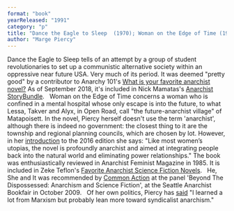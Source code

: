 ```yaml
---
format: "book"
yearReleased: "1991"
category: "p"
title: "Dance the Eagle to Sleep  (1970); Woman on the Edge of Time (1976); He, She and It aka Body of Glass"
author: "Marge Piercy"
---
```

Dance the Eagle to Sleep tells of an attempt by a  group of student revolutionaries to set up a communistic alternative society  within an oppressive near future USA. Very much of its period. It was deemed  "pretty good" by a contributor to Anarchy 101's <a href="http://anarchy101.org/4872/what-is-your-favorite-anarchist-novel">What  is your favorite anarchist novel?</a> As of September 2018, it's included in  Nick Mamatas's <a href="https://storybundle.com/anarchist">Anarchist StoryBundle</a>.
 
Woman on the Edge of  Time concerns a woman who is confined in a mental hospital whose only escape is into the future, to what Lessa, Takver and Alyx, in Open Road, call "the future-anarchist village" of Matapoisett.  In the novel, Piercy herself doesn't use the term 'anarchist', although there is indeed no government: the closest thing to it are the township and regional planning councils, which are chosen by lot. However, in her <a href="https://www.theguardian.com/books/2016/nov/29/woman-on-the-edge-of-time-40-years-on-hope-imagining-utopia-marge-piercy"> introduction</a> to the 2016 edition she says: "Like most women’s utopias, the  novel is profoundly anarchist and aimed at integrating people back into the  natural world and eliminating power relationships." The book was enthusiastically reviewed in Anarchist Feminist Magazine in 1985.  It is included in Zeke Teflon's <a href="http://seesharppress.wordpress.com/2013/10/24/anarchist-science-fiction-favorite-novels/"> Favorite Anarchist Science Fiction Novels</a>.
 
He, She and It was recommended by <a href="http://nwsfsnews.blogspot.com/2009/10/i-wanna-read-sf-anarchy.html"> Common Action</a> at the panel 'Beyond The Dispossessed: Anarchism and Science  Fiction', at the Seattle Anarchist Bookfair in October 2009.
 
Of her own politics, Piercy has <a href="http://www.bigecho.org/marge-piercy/">said</a> "I learned a lot from  Marxism but probably lean more toward syndicalist anarchism."
 